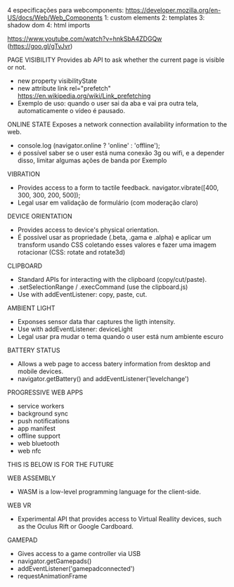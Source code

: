 4 especificações para webcomponents: https://developer.mozilla.org/en-US/docs/Web/Web_Components
1: custom elements
2: templates
3: shadow dom
4: html imports

https://www.youtube.com/watch?v=hnkSbA4ZDGQw (https://goo.gl/gTvJvr)

PAGE VISIBILITY
Provides ab API to ask whether the current page is visible or not.
- new property visibilityState
- new attribute link rel="prefetch" https://en.wikipedia.org/wiki/Link_prefetching
- Exemplo de uso: quando o user sai da aba e vai pra outra tela, automaticamente o vídeo é pausado.

ONLINE STATE
Exposes a network connection availability information to the web.
- console.log (navigator.online ? 'online' : 'offline');
- é possível saber se o user está numa conexão 3g ou wifi, e a depender disso, limitar algumas ações de banda por Exemplo

VIBRATION
- Provides access to a form to tactile feedback.
navigator.vibrate([400, 300, 300, 200, 500]);
- Legal usar em validação de formulário (com moderação claro)

DEVICE ORIENTATION
- Provides access to device's physical orientation.
- É possível usar as propriedade (.beta, .gama e .alpha) e aplicar um transform usando CSS coletando esses valores e fazer uma imagem rotacionar (CSS: rotate and rotate3d)

CLIPBOARD
- Standard APIs for interacting with the clipboard (copy/cut/paste).
- .setSelectionRange / .execCommand (use the clipboard.js)
- Use with addEventListener: copy, paste, cut.

AMBIENT LIGHT
- Exponses sensor data thar captures the ligth intensity.
- Use with addEventListener: deviceLight
- Legal usar pra mudar o tema quando o user está num ambiente escuro

BATTERY STATUS
- Allows a web page to access batery information from desktop and mobile devices.
- navigator.getBattery() and addEventListener('levelchange')

PROGRESSIVE WEB APPS
- service workers
- background sync
- push notifications
- app manifest
- offline support
- web bluetooth
- web nfc

THIS IS BELOW IS FOR THE FUTURE

WEB ASSEMBLY
- WASM is a low-level programming language for the client-side.

WEB VR
- Experimental API that provides access to Virtual Reallity devices, such as the Oculus Rift or Google Cardboard.

GAMEPAD
- Gives access to a game controller via USB
- navigator.getGamepads()
- addEventListener('gamepadconnected')
- requestAnimationFrame

